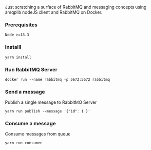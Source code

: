 Just scratching a surface of RabbitMQ and messaging concepts using amqplib nodeJS client and RabbitMQ on Docker.

### Prerequisites
```
Node >=18.3
```
### Installl
```
yarn install
```

### Run RabbitMQ Server
```
docker run --name rabbitmq -p 5672:5672 rabbitmq
```

### Send a message

Publish a single message to RabbitMQ Server
```
yarn run publish --message '{"id": 1 }'
```

### Consume a message

Consume messages from queue
```
yarn run consumer
```